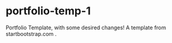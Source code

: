 # portfolio-temp-1
Portfolio Template, with some desired changes! A template from startbootstrap.com .
